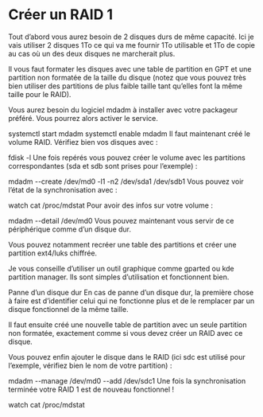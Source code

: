 # Créer un RAID 1

Tout d’abord vous aurez besoin de 2 disques durs de même capacité. Ici je vais utiliser 2 disques 1To ce qui va me fournir 1To utilisable et 1To de copie au cas où un des deux disques ne marcherait plus.

Il vous faut formater les disques avec une table de partition en GPT et une partition non formatée de la taille du disque (notez que vous pouvez très bien utiliser des partitions de plus faible taille tant qu’elles font la même taille pour le RAID).

Vous aurez besoin du logiciel mdadm à installer avec votre packageur préféré. Vous pourrez alors activer le service.

systemctl start mdadm
systemctl enable mdadm
Il faut maintenant créé le volume RAID. Vérifiez bien vos disques avec :

fdisk -l
Une fois repérés vous pouvez créer le volume avec les partitions correspondantes (sda et sdb sont prises pour l’exemple) :

mdadm --create /dev/md0 -l1 -n2 /dev/sda1 /dev/sdb1
Vous pouvez voir l’état de la synchronisation avec :

watch cat /proc/mdstat
Pour avoir des infos sur votre volume :

mdadm --detail /dev/md0
Vous pouvez maintenant vous servir de ce périphérique comme d’un disque dur.

Vous pouvez notamment recréer une table des partitions et créer une partition ext4/luks chiffrée.

Je vous conseille d’utiliser un outil graphique comme gparted ou kde partition manager. Ils sont simples d’utilisation et fonctionnent bien.

Panne d’un disque dur
En cas de panne d’un disque dur, la première chose à faire est d’identifier celui qui ne fonctionne plus et de le remplacer par un disque fonctionnel de la même taille.

Il faut ensuite créé une nouvelle table de partition avec un seule partition non formatée, exactement comme si vous devez créer un RAID avec ce disque.

Vous pouvez enfin ajouter le disque dans le RAID (ici sdc est utilisé pour l’exemple, vérifiez bien le nom de votre partition) :

mdadm --manage /dev/md0 --add /dev/sdc1
Une fois la synchronisation terminée votre RAID 1 est de nouveau fonctionnel !

watch cat /proc/mdstat